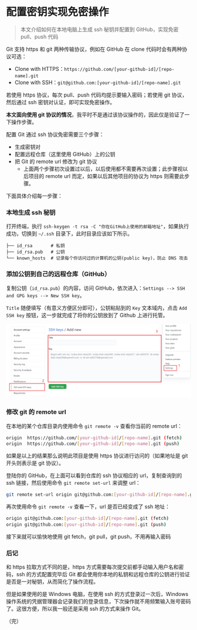 # 配置密钥实现免密操作

> 本文介绍如何在本地电脑上生成 ssh 秘钥并配置到 GitHub，实现免密 pull、push 代码

Git 支持 https 和 git 两种传输协议，例如在 GitHub 在 clone 代码时会有两种协议可选：

* Clone with HTTPS：`https://github.com/[your-github-id]/[repo-name].git`
* Clone with SSH：`git@github.com:[your-github-id]/[repo-name].git`

若使用 https 协议，每次 pull、push 代码均提示要输入密码；若使用 git 协议，然后通过 ssh 密钥对认证，即可实现免密操作。

**本文面向使用 git 协议的情况**，我平时不是通过该协议操作的，因此仅是验证了一下操作步骤。

配置 Git 通过 ssh 协议免密需要三个步骤：

* 生成密钥对
* 配置远程仓库（这里使用 GitHub）上的公钥
* 把 Git 的 remote url 修改为 git 协议
  * 上面两个步骤初次设置过以后，以后使用都不需要再次设置；此步骤视以后项目的 remote url 而定，如果以后其他项目的协议为 https 则需要此步骤。

下面具体介绍每一步骤：

### 本地生成 ssh 秘钥

打开终端，执行 `ssh-keygen -t rsa -C "你在GitHub上使用的邮箱地址"`，如果执行成功，切换到 `~/.ssh` 目录下，此时目录应该如下所示。

```
├── id_rsa       # 私钥
├── id_rsa.pub   # 公钥
└── known_hosts  # 记录每个你访问过的计算机的公钥(public key)，防止 DNS 攻击
```

### 添加公钥到自己的远程仓库（GitHub）

复制公钥（`id_rsa.pub`）的内容，访问 GitHub，依次进入：`Settings --> SSH and GPG keys --> New SSH key`。

`Title` 随便填写（有意义方便区分即可），公钥粘贴到的 `Key` 文本域内，点击 `Add SSH key` 按钮，这一步就完成了将你的公钥放到了 Github 上进行托管。

<div style="text-align: center;">
  <img src="./images/github-add-ssh-key.png" alt="Add SSH key">
</div>

### 修改 git 的 remote url

在本地的某个仓库目录内使用命令 `git remote -v` 查看你当前的 remote url：

```bash
origin  https://github.com/[your-github-id]/[repo-name].git (fetch)
origin  https://github.com/[your-github-id]/[repo-name].git (push)
```

如果是以上的结果那么说明此项目是使用 https 协议进行访问的（如果地址是 git 开头则表示是 git 协议）。

登陆你的 GitHub，在上面可以看到仓库的 ssh 协议相应的 url，复制查询到的 ssh 链接，然后使用命令 `git remote set-url` 来调整 url：

```bash
git remote set-url origin git@github.com:[your-github-id]/[repo-name].git
```

再次使用命令 `git remote -v` 查看一下，url 是否已经变成了 ssh 地址：

```bash
origin git@github.com:[your-github-id]/[repo-name].git (fetch)
origin git@github.com:[your-github-id]/[repo-name].git (push)
```

接下来就可以愉快地使用 git fetch，git pull，git push，不用再输入密码

### 后记

和 https 拉取方式不同的是，https 方式需要每次提交前都手动输入用户名和密码，ssh 的方式配置完毕后 Git 都会使用你本地的私钥和远程仓库的公钥进行验证是否是一对秘钥，从而简化了操作流程。

但是如果使用的是 Windows 电脑，在使用 ssh 的方式登录过一次后，Windows 操作系统的凭据管理器会记录我们的登录信息，下次操作就不用频繁输入账号密码了。这很方便，所以我一般还是采用 ssh 的方式来操作 Git。

（完）
